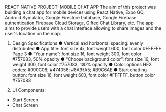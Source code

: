 REACT NATIVE PROJECT: MOBILE CHAT APP
The aim of this project was building a chat app for mobile devices using React Native, Expo GO, Android Symulator, Google Firestore Database, Google Firebase authentication,Firebase Cloud Storage, Gifted Chat Library, etc. The app aims to provide users with a chat interface allowing to share images and the user's location on the map.

1. Design Specifications
   ● Vertical and horizontal spacing: evenly distributed
   ● App title: font size 45, font weight 600, font color #FFFFFF Page 3
   ● “Your name”: font size 16, font weight 300, font color #757083, 50% opacity
   ● “Choose background color”: font size 16, font weight 300, font color #757083, 100% opacity
   ● Color options HEX codes: #090C08; #474056; #8A95A5; #B9C6AE
   ● Start chatting button: font size 16, font weight 600, font color #FFFFFF, button color #757083

2. UI Components:

- Start Screen
- Chat Screen
